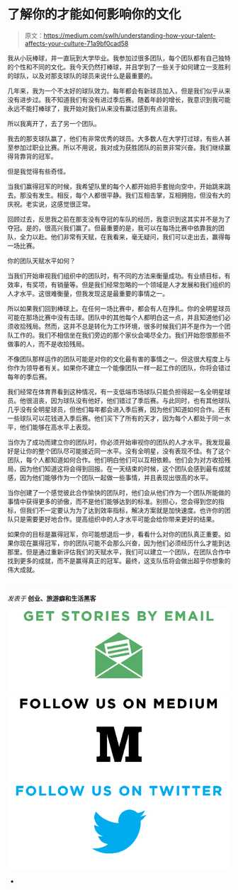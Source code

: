 # 了解你的才能如何影响你的文化

> 原文：<https://medium.com/swlh/understanding-how-your-talent-affects-your-culture-71a9bf0cad58>

我从小玩棒球，并一直玩到大学毕业。我参加过很多团队，每个团队都有自己独特的个性和不同的文化。我今天仍然打棒球，并且学到了一些关于如何建立一支胜利的球队，以及对那支球队的球员来说什么是最重要的。

几年来，我为一个不太好的球队效力。每年都会有新球员加入，但是我们似乎从来没有进步过。我不知道我们有没有进过季后赛。随着年龄的增长，我意识到我可能永远不能打棒球了，我开始对我们从来没有赢过感到有点沮丧。

所以我离开了，去了另一个团队。

我去的那支球队赢了，他们有非常优秀的球员。大多数人在大学打过球，有些人甚至参加过职业比赛。所以不用说，我对成为获胜团队的前景非常兴奋。我们继续赢得背靠背的冠军。

但是我觉得有些奇怪。

当我们赢得冠军的时候，我希望队里的每个人都开始把手套抛向空中，开始跳来跳去。那没有发生。相反，每个人都很平静。我们互相击掌，互相拥抱，但没有大的庆祝。老实说，这感觉很正常。

回顾过去，反思我之前在那支没有夺冠的车队的经历，我意识到这其实并不是为了夺冠。是的，很高兴我们赢了。但最重要的是，我可以在每场比赛中依靠我的团队，全力以赴。他们非常有天赋，在我看来，毫无疑问，我们可以走出去，赢得每一场比赛。

你的团队天赋水平如何？

当我们开始审视我们组织中的团队时，有不同的方法来衡量成功。有业绩目标，有效率，有奖项，有销量等。但是我们经常忽略的一个领域是人才发展和我们组织的人才水平。这很难衡量，但我发现这是最重要的事情之一。

所以如果我们回到棒球上。在任何一场比赛中，都会有人在挣扎。你的全明星球员可能在那场比赛中没有击球。团队中的其他每个人都明白这一点，并且知道他们必须收拾残局。然而，这并不总是转化为工作环境，很多时候我们并不是作为一个团队工作的。我们不相信坐在我们旁边的那个家伙会竭尽全力。我们开始怨恨那些不做事的人，而不是收拾残局。

不像团队那样运作的团队可能是对你的文化最有害的事情之一。但这很大程度上与你作为领导者有关。如果你不建立一个能像团队一样一起工作的团队，你将会错过每年的季后赛。

我们经常在体育界看到这种情况，有一支低端市场球队只能负担得起一名全明星球员。他很沮丧，因为球队没有他好，他们错过了季后赛。与此同时，也有其他球队几乎没有全明星球员，但他们每年都会进入季后赛，因为他们知道如何合作。还有一些球队可以花钱进入季后赛。他们买下了所有的天才，因为每个人都处于同一水平，他们能够在高水平上表现。

当你为了成功而建立你的团队时，你必须开始审视你的团队的人才水平。我发现最好是让你的整个团队尽可能接近同一水平。没有全明星，没有表现不佳。有了这个团队，每个人都知道如何合作。他们明白他们可以互相依赖。他们会为对方收拾残局，因为他们知道这将会得到回报。在一天结束的时候，这个团队会感到最有成就感，因为他们能够作为一个团队一起做一些事情，并且表现出很高的水平。

当你创建了一个感觉彼此合作愉快的团队时，他们会从他们作为一个团队所能做的事情中获得更多的骄傲，而不是他们能够达到的标准。别担心，您会得到您的指标，但我们不一定要认为为了达到效率指标，解决方案就是加快速度。也许你的团队只是需要更好地合作。提高组织中的人才水平可能会给你带来更好的结果。

如果你的目标是赢得冠军，你可能想退后一步，看看什么对你的团队真正重要。如果你现在赢得冠军，你的团队可能不会那么兴奋，因为他们必须经历什么才能到达那里。但是通过重新评估我们的天赋水平，我们可以建立一个团队，在团队合作中找到更多的成就，而不是赢得真正的冠军。最终，这支队伍将会做出超乎你想象的伟大成就。

![](img/71d955550911c61d0aef4c66a71f8e15.png)

*发表于* **创业、旅游癖和生活黑客**

[![](img/0bf7ebc25c05a1d52c6add818a95aa71.png)](http://supply.us9.list-manage.com/subscribe?u=310af6eb2240d299c7032ef6c&id=d28d8861ad)[![](img/1b4fd39dd738a88ac13336ad93f1049c.png)](https://blog.growth.supply/)[![](img/93f21657a8ed7c0f741216a91b53c713.png)](https://twitter.com/swlh_)

-